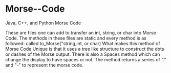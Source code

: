 # Morse--Code
Java, C++, and Python Morse Code

These are files one can add to transfer an int, string, or char into Morse Code.
The methods in these files are static and every method is as followed: called to_Morse("string,int, or char)
What makes this method of Morse Code Unique is that it uses a tree like structure to construct the dots or dashes of the Morse output.
There is also a Spaces method which can change the display to have spaces or not.
The method returns a series of "." and "-" to represent the morse code.
